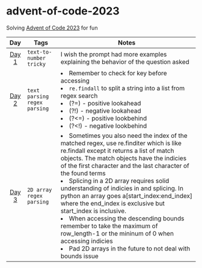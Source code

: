 # advent-of-code-2023

Solving [Advent of Code 2023](https://adventofcode.com/2023) for fun


|           Day            | Tags                                   | Notes                                                                                                                                                                                                                                                                                                                                                                                                                                                                                                                                                                                                                                    |
| :----------------------: | -------------------------------------- | ---------------------------------------------------------------------------------------------------------------------------------------------------------------------------------------------------------------------------------------------------------------------------------------------------------------------------------------------------------------------------------------------------------------------------------------------------------------------------------------------------------------------------------------------------------------------------------------------------------------------------------------- |
| [Day 1](./day1/part2.py) | ```text-to-number``` ```tricky```      | I wish the prompt had more examples explaining the behavior of the question asked                                                                                                                                                                                                                                                                                                                                                                                                                                                                                                                                                        |
| [Day 2](./day2/part2.py) | ```text parsing``` ```regex parsing``` | <li>Remember to check for key before accessing</li><li>```re.findall``` to split a string into a list from  regex search</li><li>(?=) - positive lookahead</li><li>(?!) - negative lookahead</li><li>(?<=) - positive lookbehind</li><li>(?<!) - negative lookbehind</li>                                                                                                                                                                                                                                                                                                                                                                |
| [Day 3](./day3/part2.py) | ```2D array``` ```regex parsing```     | <li>Sometimes you also need the index of the matched regex, use re.finditer which is like re.findall except it returns a list of match objects. The match objects have the indicies of the first character and the last character of the found terms</li><li>Splicing in a 2D array requires solid understanding of indicies in and splicing. In python an array goes a[start_index:end_index] where the end_index is exclusive but start_index is inclusive.</li><li>When accessing the descending bounds remember to take the maximum of row_length-1 or the mininum of 0 when accessing indicies</li><li>Pad 2D arrays in the future to not deal with bounds issue</li> |

